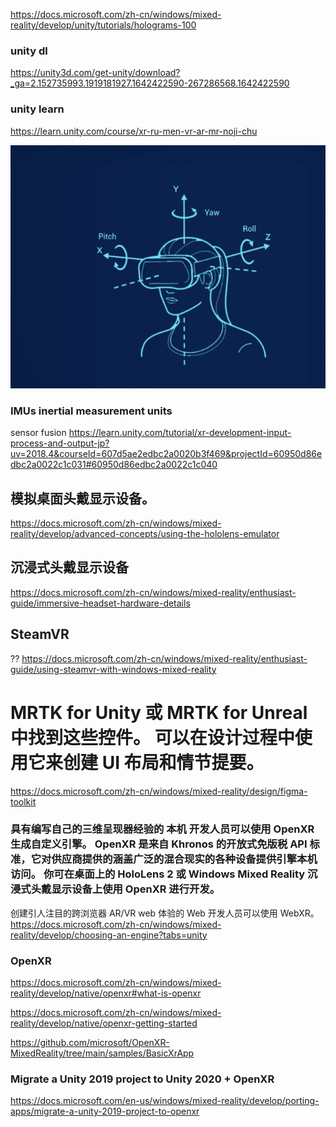 https://docs.microsoft.com/zh-cn/windows/mixed-reality/develop/unity/tutorials/holograms-100

### unity dl
https://unity3d.com/get-unity/download?_ga=2.152735993.1919181927.1642422590-267286568.1642422590

### unity learn
https://learn.unity.com/course/xr-ru-men-vr-ar-mr-noji-chu

![img](https://github.com/hiro-9999/blog/blob/master/.%E5%85%83%E5%AE%87%E5%AE%99/unity/MR/%E3%82%B9%E3%82%AF%E3%83%AA%E3%83%BC%E3%83%B3%E3%82%B7%E3%83%A7%E3%83%83%E3%83%88%202022-01-18%2020.31.19.png)

### IMUs  inertial measurement units
sensor fusion
https://learn.unity.com/tutorial/xr-development-input-process-and-output-jp?uv=2018.4&courseId=607d5ae2edbc2a0020b3f469&projectId=60950d86edbc2a0022c1c031#60950d86edbc2a0022c1c040


## 模拟桌面头戴显示设备。
https://docs.microsoft.com/zh-cn/windows/mixed-reality/develop/advanced-concepts/using-the-hololens-emulator


## 沉浸式头戴显示设备
https://docs.microsoft.com/zh-cn/windows/mixed-reality/enthusiast-guide/immersive-headset-hardware-details

## SteamVR
??
https://docs.microsoft.com/zh-cn/windows/mixed-reality/enthusiast-guide/using-steamvr-with-windows-mixed-reality

# MRTK for Unity 或 MRTK for Unreal 中找到这些控件。 可以在设计过程中使用它来创建 UI 布局和情节提要。
https://docs.microsoft.com/zh-cn/windows/mixed-reality/design/figma-toolkit



### 具有编写自己的三维呈现器经验的 本机 开发人员可以使用 OpenXR 生成自定义引擎。 OpenXR 是来自 Khronos 的开放式免版税 API 标准，它对供应商提供的涵盖广泛的混合现实的各种设备提供引擎本机访问。 你可在桌面上的 HoloLens 2 或 Windows Mixed Reality 沉浸式头戴显示设备上使用 OpenXR 进行开发。
创建引人注目的跨浏览器 AR/VR web 体验的 Web 开发人员可以使用 WebXR。
https://docs.microsoft.com/zh-cn/windows/mixed-reality/develop/choosing-an-engine?tabs=unity


### OpenXR
https://docs.microsoft.com/zh-cn/windows/mixed-reality/develop/native/openxr#what-is-openxr

https://docs.microsoft.com/zh-cn/windows/mixed-reality/develop/native/openxr-getting-started

https://github.com/microsoft/OpenXR-MixedReality/tree/main/samples/BasicXrApp

### Migrate a Unity 2019 project to Unity 2020 + OpenXR
https://docs.microsoft.com/en-us/windows/mixed-reality/develop/porting-apps/migrate-a-unity-2019-project-to-openxr

